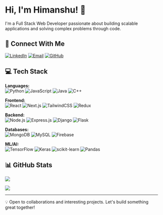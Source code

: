 # Hi, I'm Himanshu! 👋

I'm a Full Stack Web Developer passionate about building scalable applications and solving complex problems through code.

## 🔗 Connect With Me
[![LinkedIn](https://img.shields.io/badge/LinkedIn-%230077B5.svg?logo=linkedin&logoColor=white)](https://www.linkedin.com/in/himanshu-rawat-3ba9a9265/) 
[![Email](https://img.shields.io/badge/Email-D14836?logo=gmail&logoColor=white)](mailto:himanshuu004@gmail.com)
[![GitHub](https://img.shields.io/badge/GitHub-%23121011.svg?logo=github&logoColor=white)](https://github.com/himanshuu004)

## 💻 Tech Stack

**Languages:**  
![Python](https://img.shields.io/badge/python-3670A0?style=flat&logo=python&logoColor=ffdd54) 
![JavaScript](https://img.shields.io/badge/javascript-%23323330.svg?style=flat&logo=javascript&logoColor=%23F7DF1E) 
![Java](https://img.shields.io/badge/java-%23ED8B00.svg?style=flat&logo=openjdk&logoColor=white) 
![C++](https://img.shields.io/badge/c++-%2300599C.svg?style=flat&logo=c%2B%2B&logoColor=white)

**Frontend:**  
![React](https://img.shields.io/badge/react-%2320232a.svg?style=flat&logo=react&logoColor=%2361DAFB) 
![Next.js](https://img.shields.io/badge/Next-black?style=flat&logo=next.js&logoColor=white) 
![TailwindCSS](https://img.shields.io/badge/tailwindcss-%2338B2AC.svg?style=flat&logo=tailwind-css&logoColor=white) 
![Redux](https://img.shields.io/badge/redux-%23593d88.svg?style=flat&logo=redux&logoColor=white)

**Backend:**  
![Node.js](https://img.shields.io/badge/node.js-6DA55F?style=flat&logo=node.js&logoColor=white) 
![Express.js](https://img.shields.io/badge/express.js-%23404d59.svg?style=flat&logo=express&logoColor=%2361DAFB) 
![Django](https://img.shields.io/badge/django-%23092E20.svg?style=flat&logo=django&logoColor=white) 
![Flask](https://img.shields.io/badge/flask-%23000.svg?style=flat&logo=flask&logoColor=white)

**Databases:**  
![MongoDB](https://img.shields.io/badge/MongoDB-%234ea94b.svg?style=flat&logo=mongodb&logoColor=white) 
![MySQL](https://img.shields.io/badge/mysql-4479A1.svg?style=flat&logo=mysql&logoColor=white) 
![Firebase](https://img.shields.io/badge/firebase-a08021?style=flat&logo=firebase&logoColor=ffcd34)

**ML/AI:**  
![TensorFlow](https://img.shields.io/badge/TensorFlow-%23FF6F00.svg?style=flat&logo=TensorFlow&logoColor=white) 
![Keras](https://img.shields.io/badge/Keras-%23D00000.svg?style=flat&logo=Keras&logoColor=white) 
![scikit-learn](https://img.shields.io/badge/scikit--learn-%23F7931E.svg?style=flat&logo=scikit-learn&logoColor=white) 
![Pandas](https://img.shields.io/badge/pandas-%23150458.svg?style=flat&logo=pandas&logoColor=white)

## 📊 GitHub Stats

![](https://github-readme-stats.vercel.app/api?username=himanshuu004&theme=default&hide_border=true&include_all_commits=true&count_private=true)

![](https://github-readme-stats.vercel.app/api/top-langs/?username=himanshuu004&theme=default&hide_border=true&layout=compact)

---

💡 Open to collaborations and interesting projects. Let's build something great together!
